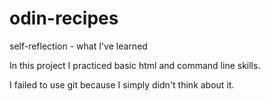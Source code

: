 # odin-recipes

self-reflection - what I've learned

In this project I practiced basic html and command line skills.

I failed to use git because I simply didn't think about it.


